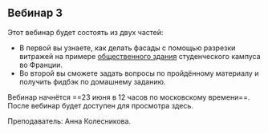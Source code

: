 ## Вебинар 3

Этот вебинар будет состоять из двух частей:

- В первой вы узнаете, как делать фасады с помощью разрезки витражей на примере [общественного здания](https://www.archdaily.com/802946/public-condenser-muoto?ad_medium=gallery) студенческого кампуса во Франции.
- Во второй вы сможете задать вопросы по пройдённому материалу и получить фидбэк по домашнему заданию.

Вебинар начнётся ==23 июня в 12 часов по московскому времени==. После вебинар будет доступен для просмотра здесь.

Преподаватель: Анна Колесникова.
